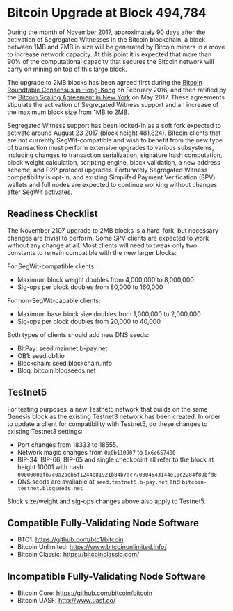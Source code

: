 # Bitcoin Upgrade at Block 494,784

During the month of November 2017, approximately 90 days after the activation of Segregated Witnesses in the Bitcoin blockchain, a block between 1MB and 2MB in size will be generated by Bitcoin miners in a move to increase network capacity. At this point it is expected that more than 90% of the computational capacity that secures the Bitcoin network will carry on mining on top of this large block.

The upgrade to 2MB blocks has been agreed first during the [Bitcoin Roundtable Consensus in Hong-Kong](https://medium.com/@bitcoinroundtable/bitcoin-roundtable-consensus-266d475a61ff) on February 2016, and then ratified by the [Bitcoin Scaling Agreement in New York](https://medium.com/@DCGco/bitcoin-scaling-agreement-at-consensus-2017-133521fe9a77) on May 2017. These agreements stipulate the activation of Segregated Witness support and an increase of the maximum block size from 1MB to 2MB.

Segregated Witness support has been locked-in as a soft fork expected to activate around August 23 2017 (block height 481,824). Bitcoin clients that are not currently SegWit-compatible and wish to benefit from the new type of transaction must perform extensive upgrades to various subsystems, including changes to transaction serialization, signature hash computation, block weight calculation, scripting engine, block validation, a new address scheme, and P2P protocol upgrades. Fortunately Segregated Witness compatibility is opt-in, and existing Simplifed Payment Verification (SPV) wallets and full nodes are expected to continue working without changes after SegWit activates.

## Readiness Checklist

The November 2107 upgrade to 2MB blocks is a hard-fork, but necessary changes are trivial to perform. Some SPV clients are expected to work without any change at all. Most clients will need to tweak only two constants to remain compatible with the new larger blocks:

For SegWit-compatible clients:

- Maximum block weight doubles from 4,000,000 to 8,000,000
- Sig-ops per block doubles from 80,000 to 160,000

For non-SegWit-capable clients:

- Maximum base block size doubles from 1,000,000 to 2,000,000
- Sig-ops per block doubles from 20,000 to 40,000

Both types of clients should add new DNS seeds:

- BitPay: seed.mainnet.b-pay.net
- OB1: seed.ob1.io
- Blockchain: seed.blockchain.info
- Bloq: bitcoin.bloqseeds.net

## Testnet5

For testing purposes, a new Testnet5 network that builds on the same Genesis block as the existing Testnet3 network has been created. In order to update a client for compatibility with Testnet5, do these changes to existing Testnet3 settings:

- Port changes from 18333 to 18555.
- Network magic changes from `0x0b110907` to `0x6e657400`
- BIP-34, BIP-66, BIP-65 and single checkpoint all refer to the block at height 10001 with hash `00000000fb7c0a2aeb5f1244e81921b84b7ac770004543144e10c2284f89bfd8`
- DNS seeds are available at `seed.testnet5.b-pay.net` and `bitcoin-testnet.bloqseeds.net`

Block size/weight and sig-ops changes above also apply to Testnet5.

## Compatible Fully-Validating Node Software

- BTC1: https://github.com/btc1/bitcoin
- Bitcoin Unlimited: https://www.bitcoinunlimited.info/
- Bitcoin Classic: https://bitcoinclassic.com/

## Incompatible Fully-Validating Node Software

- Bitcoin Core: https://github.com/bitcoin/bitcoin
- Bitcoin UASF: http://www.uasf.co/
